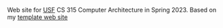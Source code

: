Web site for [USF](https://www.cs.usfca.edu) CS 315 Computer Architecture in Spring 2023. Based on my [template web site](https://github.com/phpeterson-usf/site)
